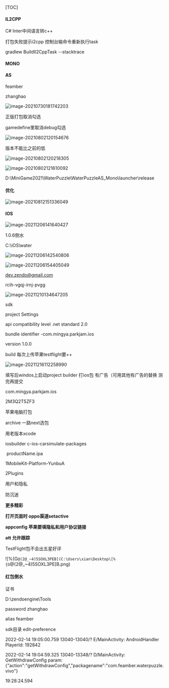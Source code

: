 [TOC]





#### IL2CPP

C# Inter中间语言转c++



打包失败提示i2cpp 控制台输命令重新执行task

gradlew BuildIl2CppTask --stacktrace

#### MONO



#### AS

feamber

zhanghao



![image-20210730181742203](C:\Users\xian\AppData\Roaming\Typora\typora-user-images\image-20210730181742203.png)

正版打包取消勾选



gamedefine里取消debug勾选



![image-20210802120154676](C:\Users\xian\AppData\Roaming\Typora\typora-user-images\image-20210802120154676.png)

版本不能比之前的低

![image-20210802120218305](C:\Users\xian\AppData\Roaming\Typora\typora-user-images\image-20210802120218305.png)

![image-20210802121610092](C:\Users\xian\AppData\Roaming\Typora\typora-user-images\image-20210802121610092.png)



D:\MiniGame2021\WaterPuzzle\WaterPuzzleAS_Mono\launcher\release





#### 优化

![image-20210812151336049](C:\Users\xian\AppData\Roaming\Typora\typora-user-images\image-20210812151336049.png)



#### IOS

![image-20211206141640427](C:\Users\xian\AppData\Roaming\Typora\typora-user-images\image-20211206141640427.png)

1.0.6倒水

C:\iOS\water

![image-20211206142540806](C:\Users\xian\AppData\Roaming\Typora\typora-user-images\image-20211206142540806.png)

![image-20211206154405049](C:\Users\xian\AppData\Roaming\Typora\typora-user-images\image-20211206154405049.png)

dev.zendo@gmail.com

rcih-vgqj-irnj-pvgg

![image-20211210134647205](C:\Users\xian\AppData\Roaming\Typora\typora-user-images\image-20211210134647205.png)





sdk

project Settings

api compatibility level .net standard 2.0

bundle identifier -com.mingya.parkjam.ios

version 1.0.0

build 每次上传苹果testflight要++





![image-20211216112258990](C:\Users\xian\AppData\Roaming\Typora\typora-user-images\image-20211216112258990.png)

填写后windos上启动project builder 打ios包 有广告（可用其他有广告的替换 测完再提交

com.mingya.parkjam.ios

2M3Q2T5ZF3



苹果电脑打包 

archive 一路next选包 

用老版本xcode



iosbuilder c-ios-carsimulate-packages 

​	productName.ipa



1MobileKit-Platform-YunbuA

2Plugins



用户和隐私



防沉迷



**更多精彩**

**打开页面时 oppo渠道setactive**



**appconfig 苹果要填隐私和用户协议链接**

**att 允许跟踪**



TestFlight包不会出五星好评



![%{G`@(2@_~4)5SOXL3PEB](C:\Users\xian\Desktop\[%{G`@(2@_~4)5SOXL3PE[B.png)











#### 红包倒水

证书

D:\zendoengine\Tools

password zhanghao

alias feamber



sdk目录 edit-preference





2022-02-14 19:05:00.759 13040-13040/? E/MainActivity: AndroidHandler PlayerId: 192842

2022-02-14 19:04:59.325 13040-13348/? D/MainActivity:  GetWithdrawConfig param: {"action":"getWithdrawConfig","packagename":"com.feamber.waterpuzzle.vivo"}





19:28:24.594

